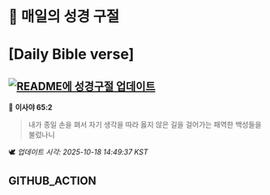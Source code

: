 # 🙏 매일의 성경 구절
# [Daily Bible verse]
## [![README에 성경구절 업데이트](https://github.com/DONGSUKA/first_test/actions/workflows/update-readme-bible.yml/badge.svg)](https://github.com/DONGSUKA/first_test/actions/workflows/update-readme-bible.yml)
<!-- START_BIBLE_VERSE -->
📖 **이사야 65:2**
> 내가 종일 손을 펴서 자기 생각을 따라 옳지 않은 길을 걸어가는 패역한 백성들을 불렀나니

🕊️ _업데이트 시각: 2025-10-18 14:49:37 KST_
  <!-- END_BIBLE_VERSE -->
## GITHUB_ACTION
